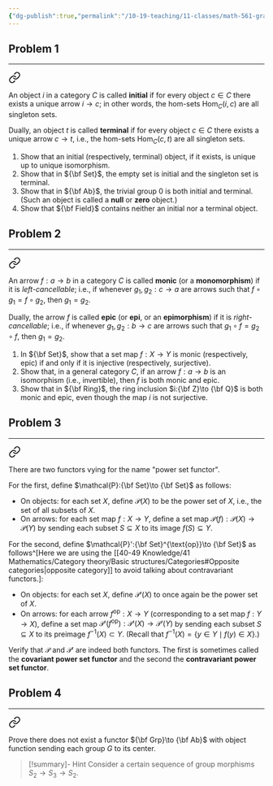 ```yaml
---
{"dg-publish":true,"permalink":"/10-19-teaching/11-classes/math-561-graduate-algebra/2025-fall/homework/homework-1/","updated":"2025-09-18T10:43:53-07:00"}
---
```


## Problem 1
---


<div class="transclusion internal-embed is-loaded"><a class="markdown-embed-link" href="/10-19-teaching/11-classes/math-561-graduate-algebra/exercises/initial-and-terminal-objects/" aria-label="Open link"><svg xmlns="http://www.w3.org/2000/svg" width="24" height="24" viewBox="0 0 24 24" fill="none" stroke="currentColor" stroke-width="2" stroke-linecap="round" stroke-linejoin="round" class="svg-icon lucide-link"><path d="M10 13a5 5 0 0 0 7.54.54l3-3a5 5 0 0 0-7.07-7.07l-1.72 1.71"></path><path d="M14 11a5 5 0 0 0-7.54-.54l-3 3a5 5 0 0 0 7.07 7.07l1.71-1.71"></path></svg></a><div class="markdown-embed">




An object $i$ in a category $C$ is called **initial** if for every object $c\in C$ there exists a unique arrow $i\to c$; in other words, the hom-sets $\operatorname{Hom}_C(i,c)$ are all singleton sets.

Dually, an object $t$ is called **terminal** if for every object $c\in C$ there exists a unique arrow $c\to t$, i.e., the hom-sets $\operatorname{Hom}_C(c,t)$ are all singleton sets.

1. Show that an initial (respectively, terminal) object, if it exists, is unique up to unique isomorphism.
2. Show that in ${\bf Set}$, the empty set is initial and the singleton set is terminal.
3. Show that in ${\bf Ab}$, the trivial group $0$ is both initial and terminal. (Such an object is called a **null** or **zero** object.)
4. Show that ${\bf Field}$ contains neither an initial nor a terminal object.

</div></div>


## Problem 2
---


<div class="transclusion internal-embed is-loaded"><a class="markdown-embed-link" href="/10-19-teaching/11-classes/math-561-graduate-algebra/exercises/monics-and-epics/" aria-label="Open link"><svg xmlns="http://www.w3.org/2000/svg" width="24" height="24" viewBox="0 0 24 24" fill="none" stroke="currentColor" stroke-width="2" stroke-linecap="round" stroke-linejoin="round" class="svg-icon lucide-link"><path d="M10 13a5 5 0 0 0 7.54.54l3-3a5 5 0 0 0-7.07-7.07l-1.72 1.71"></path><path d="M14 11a5 5 0 0 0-7.54-.54l-3 3a5 5 0 0 0 7.07 7.07l1.71-1.71"></path></svg></a><div class="markdown-embed">




An arrow $f:a\to b$ in a category $C$ is called **monic** (or a **monomorphism**) if it is *left-cancellable*; i.e., if whenever $g_1, g_2: c\to a$ are arrows such that $f\circ g_1 = f\circ g_2$, then $g_1=g_2$.

Dually, the arrow $f$ is called **epic** (or **epi**, or an **epimorphism**) if it is *right-cancellable*; i.e., if whenever $g_1,g_2:b\to c$ are arrows such that $g_1\circ f = g_2\circ f$, then $g_1=g_2$.

1. In ${\bf Set}$, show that a set map $f:X\to Y$ is monic (respectively, epic) if and only if it is injective (respectively, surjective).
2. Show that, in a general category $C$, if an arrow $f:a\to b$ is an isomorphism (i.e., invertible), then $f$ is both monic and epic.
3. Show that in ${\bf Ring}$, the ring inclusion $i:{\bf Z}\to {\bf Q}$ is both monic and epic, even though the map $i$ is not surjective.

</div></div>


## Problem 3
---


<div class="transclusion internal-embed is-loaded"><a class="markdown-embed-link" href="/10-19-teaching/11-classes/math-561-graduate-algebra/exercises/power-set-functors/" aria-label="Open link"><svg xmlns="http://www.w3.org/2000/svg" width="24" height="24" viewBox="0 0 24 24" fill="none" stroke="currentColor" stroke-width="2" stroke-linecap="round" stroke-linejoin="round" class="svg-icon lucide-link"><path d="M10 13a5 5 0 0 0 7.54.54l3-3a5 5 0 0 0-7.07-7.07l-1.72 1.71"></path><path d="M14 11a5 5 0 0 0-7.54-.54l-3 3a5 5 0 0 0 7.07 7.07l1.71-1.71"></path></svg></a><div class="markdown-embed">




There are two functors vying for the name "power set functor".

For the first, define $\mathcal{P}:{\bf Set}\to {\bf Set}$ as follows:
- On objects: for each set $X$, define $\mathcal{P}(X)$ to be the power set of $X$, i.e., the set of all subsets of $X$.
- On arrows: for each set map $f:X\to Y$, define a set map $\mathcal{P}(f):\mathcal{P}(X)\to \mathcal{P}(Y)$ by sending each subset $S\subseteq X$ to its image $f(S)\subseteq Y$.

For the second, define $\mathcal{P}':{\bf Set}^{\text{op}}\to {\bf Set}$ as follows^[Here we are using the [[40-49 Knowledge/41 Mathematics/Category theory/Basic structures/Categories#Opposite categories\|opposite category]] to avoid talking about contravariant functors.]:
- On objects: for each set $X$, define $\mathcal{P}'(X)$ to once again be the power set of $X$.
- On arrows: for each arrow $f^{\text{op}}:X\to Y$ (corresponding to a set map $f:Y\to X$), define a set map $\mathcal{P}'(f^{\text{op}}):\mathcal{P}'(X)\to \mathcal{P}'(Y)$ by sending each subset $S\subseteq X$ to its preimage $f^{-1}(X)\subset Y$. (Recall that $f^{-1}(X)=\{y\in Y\mid f(y)\in X\}$.)

Verify that $\mathcal{P}$ and $\mathcal{P}'$ are indeed both functors. The first is sometimes called the **covariant power set functor** and the second the **contravariant power set functor**.

</div></div>


## Problem 4
---


<div class="transclusion internal-embed is-loaded"><a class="markdown-embed-link" href="/10-19-teaching/11-classes/math-561-graduate-algebra/exercises/there-is-no-center-functor-on-grp/" aria-label="Open link"><svg xmlns="http://www.w3.org/2000/svg" width="24" height="24" viewBox="0 0 24 24" fill="none" stroke="currentColor" stroke-width="2" stroke-linecap="round" stroke-linejoin="round" class="svg-icon lucide-link"><path d="M10 13a5 5 0 0 0 7.54.54l3-3a5 5 0 0 0-7.07-7.07l-1.72 1.71"></path><path d="M14 11a5 5 0 0 0-7.54-.54l-3 3a5 5 0 0 0 7.07 7.07l1.71-1.71"></path></svg></a><div class="markdown-embed">




Prove there does not exist a functor ${\bf Grp}\to {\bf Ab}$ with object function sending each group $G$ to its center.

> [!summary]- Hint
> Consider a certain sequence of group morphisms $S_2\to S_3\to S_2$.

</div></div>


